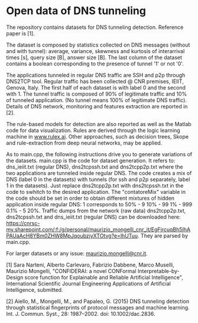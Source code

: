 # Open data of DNS tunneling

The repository contains datasets for DNS tunneling detection. Reference paper is [1]. 

The dataset is composed by statistics collected on DNS messages (without and with tunnel): average, variance, skewness and kurtosis of interarrival times [s], query size [B], answer size [B]. The last column of the dataset contains a boolean corresponding to the presence of tunnel '1' or not '0'. 

The applications tunneled in regular DNS traffic are SSH and p2p through DNS2TCP tool. Regular traffic has been collected @ CNR premises, IEIIT, Genova, Italy. The first half of each dataset is with label 0 and the second with 1. The tunnel traffic is composed of 90% of legitimate traffic and 10% of tunneled application. (No tunnel means 100% of legitimate DNS traffic). Details of DNS network, monitoring and features extraction are reported in [2].

The rule-based models for detection are also reported as well as the Matlab code for data visualization. Rules are derived through the logic learning machine in www.rulex.ai. Other approaches, such as decision trees, Skope and rule-extraction from deep neural networks, may be applied.

As to main.cpp, the following instructions drive you to generate variations of the datasets. main.cpp is the code for dataset generation. It refers to: dns_ieiit.txt (regular DNS), dns2tcpssh.txt and dns2tcpp2p.txt where the two applications are tunneled inside regular DNS. The code creates a mix of DNS (label 0 in the datasets) with tunnels (for ssh and p2p separately, label 1 in the datasets). Just replace dns2tcpp2p.txt with dns2tcpssh.txt in the code to swhitch to the desired application. The "contatoreMix" variable in the code should be set in order to obtain different mixtures of hidden application inside regular DNS: 1 corresponds to 50% - 9 10% - 99 1% - 999 0.1% - 5 20%. Traffic dumps from the network (raw data) dns2tcpp2p.txt, dns2tcpssh.txt and dns_ieiit.txt (regular DNS) can be downloaded here: 
https://cnrsc-my.sharepoint.com/:f:/g/personal/maurizio_mongelli_cnr_it/EgFjrcuqBh5IhAPAUaAcH8YBm0ZHW8MpJqoubzjyXTOtvg?e=lhUTuu. 
They are parsed by main.cpp.

For larger datasets or any issue: maurizio.mongelli@cnr.it.

[1] Sara Narteni, Alberto Carlevaro, Fabrizio Dabbene, Marco Muselli, Maurizio Mongelli, "CONFIDERAI: a novel CONFormal Interpretable-by-Design score function for Explainable and Reliable Artificial Intelligence", International Scientific Journal Engineering Applications of Artificial Intelligence, submitted.

[2] Aiello, M., Mongelli, M., and Papaleo, G. (2015) DNS tunneling detection through statistical fingerprints of protocol messages and machine learning. Int. J. Commun. Syst., 28: 1987–2002. doi: 10.1002/dac.2836.
